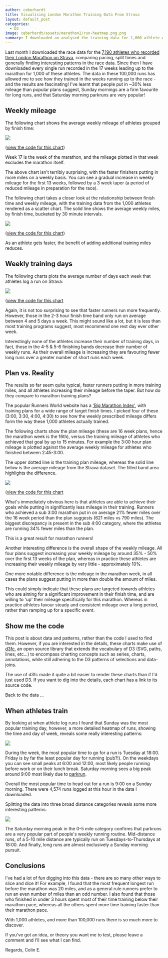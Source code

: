 ```yaml
---
author: ceberhardt
title: Visualising London Marathon Training Data From Strava
layout: default_post
categories:
  - D3
image: ceberhardt/assets/marathon2/run-heatmap.png.png
summary: I downloaded an analysed the training data for 1,000 athlete who ran the London Marathon in 2016. From this data I've learnt that people put in ~30% less mileage than popular plans suggest, Sunday mornings are a firm favourite for long runs, and that Saturday morning parkruns are very popular!
---
```


Last month I downloaded the race data for the [7,190 athletes who recorded their London Marathon on Strava](http://blog.scottlogic.com/2017/01/26/london-marathon-visualising.html), comparing pacing, split times and generally finding interesting patterns in the race data. Since then I have downloaded every single run recorded in the 17 weeks leading up to the marathon for 1,000 of these athletes. The data in these 100,000 runs has allowed me to see how they trained in the weeks running up to the race - and the results are fascinating! I've learnt that people put in ~30% less mileage than popular plans suggest, Sunday mornings are a firm favourite for long runs, and that Saturday morning parkruns are very popular!

## Weekly mileage

The following chart shows the average weekly mileage of athletes grouped by finish time:

<img src="{{ site.github.url }}/ceberhardt/assets/marathon2/weekly-mileage.png" />

([view the code for this chart](https://bl.ocks.org/ColinEberhardt/2c098c4f9e93f6de827aaf827282a7e1))

Week 17 is the week of the marathon, and the mileage plotted in that week excludes the marathon itself.

The above chart isn't terribly surprising, with the faster finishers putting in more miles on a weekly basis. You can see a gradual increase in weekly mileage for the first 13 weeks, followed by a 3 week taper (a period of reduced mileage in preparation for the race).

The following chart takes a closer look at the relationship between finish time and weekly mileage, with the training data from the 1,000 athletes rendered as a scatter chart. The solid line shows the average weekly miles, by finish time, bucketed by 30 minute intervals.

<img src="{{ site.github.url }}/ceberhardt/assets/marathon2/mileage-vs-finish.png" />

([view the code for this chart](https://bl.ocks.org/ColinEberhardt/bdf2fb1ac3cfb9b388cfe6c876758a90))

As an athlete gets faster, the benefit of adding additional training miles reduces.

## Weekly training days

The following charts plots the average number of days each week that athletes log a run on Strava:

<img src="{{ site.github.url }}/ceberhardt/assets/marathon2/training-days.png" />

([view the code for this chart](https://bl.ocks.org/ColinEberhardt/66ae2df764efe8448b9b12c0c699f5b5)

Again, it is not too surprising to see that faster runners run more frequently. However, those in the 2-3 hour finish time band only run on average between 4 and 5 days a week. This might sound like a lot, but it is less than most training programs suggest, most recommend one rest day ever other week.

Interestingly none of the athletes increase their number of training days, in fact, those in the 4-5 & 5-6 finishing bands decrease their number of weekly runs. As their overall mileage is increasing they are favouring fewer long runs over a greater number of short runs each week.

## Plan vs. Reality

The results so far seem quite typical, faster runners putting in more training miles, and all athletes increasing their mileage before the taper. But how do they compare to marathon training plans?

The popular Runners World website has a ['Big Marathon Index'](https://www.runnersworld.co.uk/health/big-marathon-index), with training plans for a wide range of target finish times. I picked four of these (3:00, 3:30, 4:00, 4:30) to see how the weekly prescribed mileage differs form the way these 1,000 athletes actually trained.

The following charts show the plan mileage (these are 16 week plans, hence the marathon week is the 16th), versus the training mileage of athletes who achieved that goal by up to 15 minutes. For example the 3:00 hour plan mileage is plotted against the average weekly mileage for athletes who finished between 2:45-3:00.

The upper dotted line is the training plan mileage, whereas the solid line below is the average mileage from the Strava dataset. The filled band area highlights the difference.

<img src="{{ site.github.url }}/ceberhardt/assets/marathon2/plan-vs-mileage.png" />

([view the code for this chart](https://bl.ocks.org/ColinEberhardt/32b0782562f83566fa82d2a4f2a2543f)

What's immediately obvious here is that athletes are able to achieve their goals while putting in significantly less mileage in their training. Runners who achieved a sub 3:00 marathon put in on average 21% fewer miles over the 16 week period than the plan suggests (621 miles vs 790 miles). The biggest discrepancy is present in the sub 4:00 category, where the athletes are running 34% fewer miles than the plan.

This is a great result for marathon runners!

Another interesting difference is the overall shape of the  weekly mileage. All four plans suggest increasing your weekly mileage by around 35% - 50% over the first 13 weeks of the plan, whereas in practice these athletes are increasing their weekly mileage by very little - approximately 10%.

One more notable difference is the mileage in the marathon week, in all cases the plans suggest putting in more than double the amount of miles.

This could simply indicate that these plans are targeted towards athletes who are aiming for a significant improvement in their finish time, and are willing to 'up' their mileage specifically for this marathon. Whereas in practice athletes favour steady and consistent mileage over a long period, rather than ramping up for a specific event.

## Show me the code

This post is about data and patterns, rather than the code I used to find them. However, if you are interested in the details, these charts make use of [d3fc](https://d3fc.io), an open source library that extends the vocabulary of D3 (SVG, paths, lines, etc...) to encompass charting concepts such as series, charts, annotations, while still adhering to the D3 patterns of selections and data-joins.

The use of d3fc made it quite a bit easier to render these charts than if I'd just used D3. If you want to dig into the details, each chart has a link to its source code.

Back to the data ...

## When athletes train

By looking at when athlete log runs I found that Sunday was the most popular training day, however, a more detailed heatmap of runs, showing the time and day of week, reveals some really interesting patterns:

<img src="{{ site.github.url }}/ceberhardt/assets/marathon2/run-heatmap.png" />

During the week, the most popular time to go for a run is Tuesday at 18:00. Friday is by far the least popular day for running (pub?!). On the weekdays you can see small peaks at 6:00 and 12:00, most likely people running before work or on their lunch break. Saturday morning sees a big peak around 9:00 most likely due to [parkrun](http://www.parkrun.com/).

Overall the most popular time to head out for a run is 9:00 on a Sunday morning. There were 4,574 runs logged at this hour in the data I downloaded.

Splitting the data into three broad distance categories reveals some more interesting patterns:

<img src="{{ site.github.url }}/ceberhardt/assets/marathon2/heatmap-multiples.png" />

The Saturday morning peak in the 0-5 mile category confirms that parkruns are a very popular part of people's weekly running routine. Mid-distance runs, of a 5-10 mile distance are typically run on Tuesdays-to-Thursdays at 18:00. And finally, long runs are almost exclusively a Sunday morning pursuit.

## Conclusions

I've had a lot of fun digging into this data - there are so many other ways to slice and dice it! For example, I found that the most frequent longest run before the marathon was 20 miles, and as a general rule runners prefer to run an even number of miles than an odd number. I also found that those who finished in under 3 hours spent most of their time training below their marathon pace, whereas all the others spent more time training faster than their marathon pace.

With 1,000 athletes, and more than 100,000 runs there is so much more to discover.

If you've got an idea, or theory you want me to test, please leave a comment and I'll see what I can find.

Regards, Colin E.
